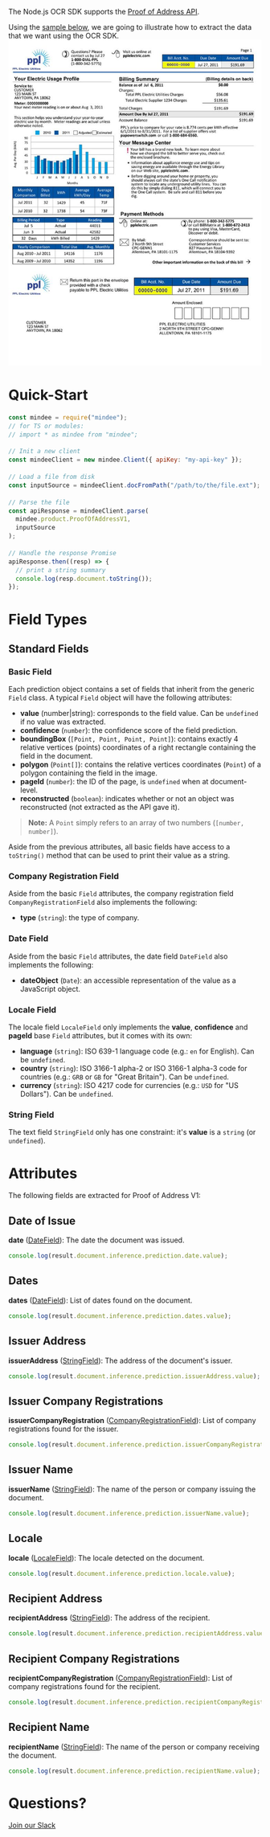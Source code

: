 The Node.js OCR SDK supports the [Proof of Address API](https://platform.mindee.com/mindee/proof_of_address).

Using the [sample below](https://github.com/mindee/client-lib-test-data/blob/main/proof_of_address/default_sample.jpg), we are going to illustrate how to extract the data that we want using the OCR SDK.
![Proof of Address sample](https://github.com/mindee/client-lib-test-data/blob/main/proof_of_address/default_sample.jpg?raw=true)

# Quick-Start
```js
const mindee = require("mindee");
// for TS or modules:
// import * as mindee from "mindee";

// Init a new client
const mindeeClient = new mindee.Client({ apiKey: "my-api-key" });

// Load a file from disk
const inputSource = mindeeClient.docFromPath("/path/to/the/file.ext");

// Parse the file
const apiResponse = mindeeClient.parse(
  mindee.product.ProofOfAddressV1,
  inputSource
);

// Handle the response Promise
apiResponse.then((resp) => {
  // print a string summary
  console.log(resp.document.toString());
});
```

# Field Types
## Standard Fields
### Basic Field
Each prediction object contains a set of fields that inherit from the generic `Field` class.
A typical `Field` object will have the following attributes:

* **value** (number|string): corresponds to the field value. Can be `undefined` if no value was extracted.
* **confidence** (`number`): the confidence score of the field prediction.
* **boundingBox** (`[Point, Point, Point, Point]`): contains exactly 4 relative vertices (points) coordinates of a right rectangle containing the field in the document.
* **polygon** (`Point[]`): contains the relative vertices coordinates (`Point`) of a polygon containing the field in the image.
* **pageId** (`number`): the ID of the page, is `undefined` when at document-level.
* **reconstructed** (`boolean`): indicates whether or not an object was reconstructed (not extracted as the API gave it).

> **Note:** A `Point` simply refers to an array of two numbers (`[number, number]`).


Aside from the previous attributes, all basic fields have access to a `toString()` method that can be used to print their value as a string.


### Company Registration Field
Aside from the basic `Field` attributes, the company registration field `CompanyRegistrationField` also implements the following:

* **type** (`string`): the type of company.


### Date Field
Aside from the basic `Field` attributes, the date field `DateField` also implements the following: 

* **dateObject** (`Date`): an accessible representation of the value as a JavaScript object.


### Locale Field
The locale field `LocaleField` only implements the **value**, **confidence** and **pageId** base `Field` attributes, but it comes with its own:

* **language** (`string`): ISO 639-1 language code (e.g.: `en` for English). Can be `undefined`.
* **country** (`string`): ISO 3166-1 alpha-2 or ISO 3166-1 alpha-3 code for countries (e.g.: `GRB` or `GB` for "Great Britain"). Can be `undefined`.
* **currency** (`string`): ISO 4217 code for currencies (e.g.: `USD` for "US Dollars"). Can be `undefined`.


### String Field
The text field `StringField` only has one constraint: it's **value** is a `string` (or `undefined`).


# Attributes
The following fields are extracted for Proof of Address V1:

## Date of Issue
**date** ([DateField](#date-field)): The date the document was issued.

```js
console.log(result.document.inference.prediction.date.value);
```

## Dates
**dates** ([DateField](#date-field)): List of dates found on the document.

```js
console.log(result.document.inference.prediction.dates.value);
```

## Issuer Address
**issuerAddress** ([StringField](#string-field)): The address of the document's issuer.

```js
console.log(result.document.inference.prediction.issuerAddress.value);
```

## Issuer Company Registrations
**issuerCompanyRegistration** ([CompanyRegistrationField](#company-registration-field)): List of company registrations found for the issuer.

```js
console.log(result.document.inference.prediction.issuerCompanyRegistration.value);
```

## Issuer Name
**issuerName** ([StringField](#string-field)): The name of the person or company issuing the document.

```js
console.log(result.document.inference.prediction.issuerName.value);
```

## Locale
**locale** ([LocaleField](#locale-field)): The locale detected on the document.

```js
console.log(result.document.inference.prediction.locale.value);
```

## Recipient Address
**recipientAddress** ([StringField](#string-field)): The address of the recipient.

```js
console.log(result.document.inference.prediction.recipientAddress.value);
```

## Recipient Company Registrations
**recipientCompanyRegistration** ([CompanyRegistrationField](#company-registration-field)): List of company registrations found for the recipient.

```js
console.log(result.document.inference.prediction.recipientCompanyRegistration.value);
```

## Recipient Name
**recipientName** ([StringField](#string-field)): The name of the person or company receiving the document.

```js
console.log(result.document.inference.prediction.recipientName.value);
```

# Questions?
[Join our Slack](https://join.slack.com/t/mindee-community/shared_invite/zt-1jv6nawjq-FDgFcF2T5CmMmRpl9LLptw)
